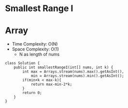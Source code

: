 # Smallest Range I
# Array
* Time Complexity: O(N)
* Space Complexity: O(1)
	* N as length of nums
```
class Solution {
    public int smallestRangeI(int[] nums, int k) {
        int max = Arrays.stream(nums).max().getAsInt(),
            min = Arrays.stream(nums).min().getAsInt();
        if(min+k < max-k){
            return max-min-2*k;
        }
        return 0;
    }
}
```